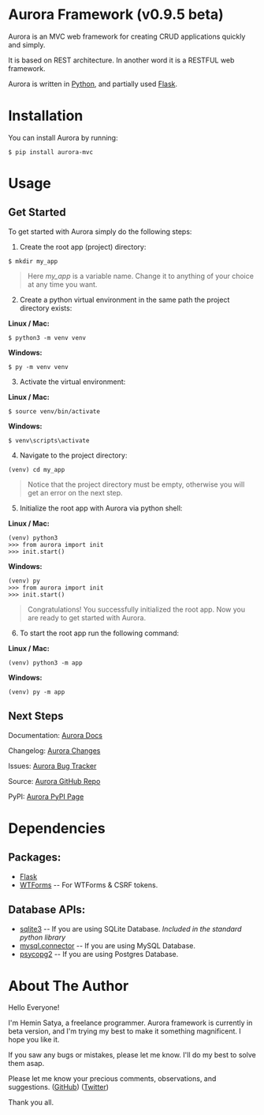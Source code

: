 # Aurora Framework (v0.9.5 beta)

Aurora is an MVC web framework for creating CRUD applications quickly and simply.

It is based on REST architecture. In another word it is a RESTFUL web framework.

Aurora is written in [Python](https://www.python.org/), and partially used [Flask](https://flask.palletsprojects.com/).


# Installation

You can install Aurora by running:

```
$ pip install aurora-mvc
```


# Usage

## Get Started

To get started with Aurora simply do the following steps:

1. Create the root app (project) directory:

```
$ mkdir my_app
```

> Here *my_app* is a variable name. Change it to anything of your choice at any time you want.

2. Create a python virtual environment in the same path the project directory exists:

**Linux / Mac:**

```
$ python3 -m venv venv
```

**Windows:**

```
$ py -m venv venv
```

3. Activate the virtual environment:

**Linux / Mac:**

```
$ source venv/bin/activate
```

**Windows:**

```
$ venv\scripts\activate
```

4. Navigate to the project directory:

```
(venv) cd my_app
```

> Notice that the project directory must be empty, otherwise you will get an error on the next step.

5. Initialize the root app with Aurora via python shell:

**Linux / Mac:**

```
(venv) python3
>>> from aurora import init
>>> init.start()
```

**Windows:**

```
(venv) py
>>> from aurora import init
>>> init.start()
```

> Congratulations! You successfully initialized the root app. Now you are ready to get started with Aurora.

6. To start the root app run the following command:

**Linux / Mac:**

```
(venv) python3 -m app
```

**Windows:**

```
(venv) py -m app
```


## Next Steps

Documentation: [Aurora Docs](https://github.com/heminsatya/aurora/tree/main/docs)

Changelog: [Aurora Changes](https://github.com/heminsatya/aurora/tree/main/changes)

Issues: [Aurora Bug Tracker](https://github.com/heminsatya/aurora/issues)

Source: [Aurora GitHub Repo](https://github.com/heminsatya/aurora)

PyPI: [Aurora PyPI Page](https://pypi.org/project/aurora-mvc/)


# Dependencies

## Packages:
 
- [Flask](https://pypi.org/project/Flask/)
- [WTForms](https://pypi.org/project/WTForms/) -- For WTForms & CSRF tokens.

## Database APIs:
- [sqlite3](https://docs.python.org/3/library/sqlite3.html) -- If you are using SQLite Database. *Included in the standard python library*
- [mysql.connector](https://pypi.org/project/mysql-connector-python/) -- If you are using MySQL Database.
- [psycopg2](https://pypi.org/project/psycopg2/) -- If you are using Postgres Database.


# About The Author

Hello Everyone!

I'm Hemin Satya, a freelance programmer.
Aurora framework is currently in beta version, and I'm trying my best to make it something magnificent. I hope you like it.

If you saw any bugs or mistakes, please let me know. I'll do my best to solve them asap.

Please let me know your precious comments, observations, and suggestions.
([GitHub](https://github.com/heminsatya))
([Twitter](https://twitter.com/heminsatya))

Thank you all.
